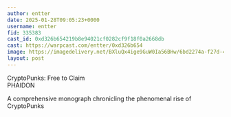 ```yaml
---
author: entter
date: 2025-01-28T09:05:23+0000
username: entter
fid: 335383
cast_id: 0xd326b654219b8e94021cf0282cf9f18f0a2668db
cast: https://warpcast.com/entter/0xd326b654
image: https://imagedelivery.net/BXluQx4ige9GuW0Ia56BHw/6bd2274a-f27d-4f38-9bcb-7223de432b00/original
layout: post
---
```

CryptoPunks: Free to Claim  
PHAIDON  
  
A comprehensive monograph chronicling the phenomenal rise of CryptoPunks  

<img src='https://imagedelivery.net/BXluQx4ige9GuW0Ia56BHw/6bd2274a-f27d-4f38-9bcb-7223de432b00/original' alt='' referrerpolicy='no-referrer'/>